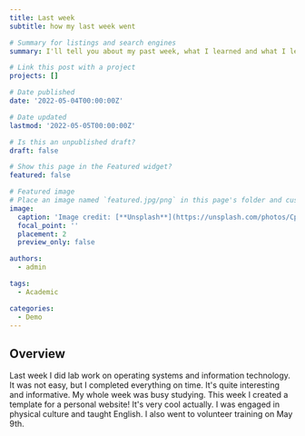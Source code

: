 ```yaml
---
title: Last week
subtitle: how my last week went

# Summary for listings and search engines
summary: I'll tell you about my past week, what I learned and what I learned

# Link this post with a project
projects: []

# Date published
date: '2022-05-04T00:00:00Z'

# Date updated
lastmod: '2022-05-05T00:00:00Z'

# Is this an unpublished draft?
draft: false

# Show this page in the Featured widget?
featured: false

# Featured image
# Place an image named `featured.jpg/png` in this page's folder and customize its options here.
image:
  caption: 'Image credit: [**Unsplash**](https://unsplash.com/photos/CpkOjOcXdUY)'
  focal_point: ''
  placement: 2
  preview_only: false

authors:
  - admin

tags:
  - Academic

categories:
  - Demo
---
```


## Overview

Last week I did lab work on operating systems and information technology. It was not easy, but I completed everything on time. It's quite interesting and informative. My whole week was busy studying. This week I created a template for a personal website! It's very cool actually. I was engaged in physical culture and taught English. I also went to volunteer training on May 9th.
